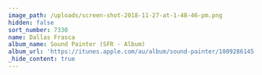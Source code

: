 ```yaml
---
image_path: /uploads/screen-shot-2018-11-27-at-1-48-46-pm.png
hidden: false
sort_number: 7330
name: Dallas Frasca
album_name: Sound Painter (SFR - Album)
album_url: 'https://itunes.apple.com/au/album/sound-painter/1009286145'
_hide_content: true
---
```


